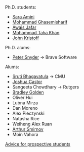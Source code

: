 Ph.D. students: 

* [Sara Amini][sara]
* [Mohammad Ghasemisharif][moe]
* [Awais Jafar][awais]
* [Mohammad Taha Khan][taha]
* [John Kristoff][jtk]

Ph.D. alums:

* [Peter Snyder][pete] -> Brave Software

Alums:

* [Sruti Bhagavatula][sruti] -> CMU
* [Joshua Castor][josh]
* Sangeeta Chowdhary -> Rutgers
* [Bradley Golden][bradley]
* Oliver Hui
* Lubna Mirza
* Dan Moreno
* Alex Pieczynski
* Natasha Rice
* Weiheng Alex Ruan
* [Arthur Smirnov][arthur]
* Moin Vahora


[Advice for prospective students](prospective.html)

[awais]: https://www.cs.uic.edu/~awais/
[jtk]: https://aharp.iorc.depaul.edu/
[josh]: https://bluuarc.github.io/
[bradley]: https://bradleygolden.github.io/
[sruti]: https://www.cs.cmu.edu/~sbhagava/
[taha]: https://www.cs.uic.edu/~taha/
[pete]: https://www.peteresnyder.com/
[arthur]: https://www.cs.uic.edu/~asmirnov/
[sara]: https://www.cs.uic.edu/~samini/
[moe]: https://www.cs.uic.edu/~mghasemi/
